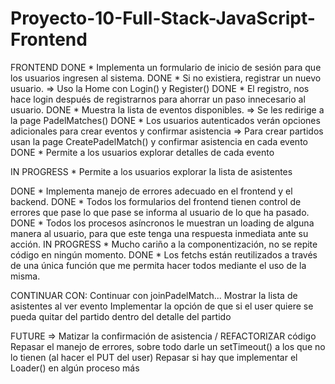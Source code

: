 # Proyecto-10-Full-Stack-JavaScript-Frontend

FRONTEND
DONE	* Implementa un formulario de inicio de sesión para que los usuarios ingresen al sistema. 
DONE	* Si no existiera, registrar un nuevo usuario. 
=> Uso la Home con Login() y Register()
DONE	* El registro, nos hace login después de registrarnos para ahorrar un paso innecesario al usuario.
DONE    * Muestra la lista de eventos disponibles.
=> Se les redirige a la page PadelMatches()
DONE    * Los usuarios autenticados verán opciones adicionales para	crear eventos y confirmar asistencia
=> Para crear partidos usan la page CreatePadelMatch() y confirmar asistencia en cada evento
DONE    * Permite a los usuarios explorar detalles de cada evento

IN PROGRESS     * Permite a los usuarios explorar la lista de asistentes

DONE    * Implementa manejo de errores adecuado en el frontend y el backend.
DONE    * Todos los formularios del frontend tienen control de errores que pase lo que pase se informa al usuario de lo que ha pasado.
DONE    * Todos los procesos asíncronos le muestran un loading de alguna manera al usuario, para que este tenga una respuesta inmediata ante su acción.
IN PROGRESS    * Mucho cariño a la componentización, no se repite código en ningún momento.
DONE    * Los fetchs están reutilizados a través de una única función que me permita hacer todos mediante el uso de la misma.

CONTINUAR CON:
Continuar con joinPadelMatch...
Mostrar la lista de asistentes al ver evento
Implementar la opción de que si el user quiere se pueda quitar del partido dentro del detalle del partido

FUTURE =>
Matizar la confirmación de asistencia / REFACTORIZAR código
Repasar el manejo de errores, sobre todo darle un setTimeout() a los que no lo tienen (al hacer el PUT del user)
Repasar si hay que implementar el Loader() en algún proceso más
